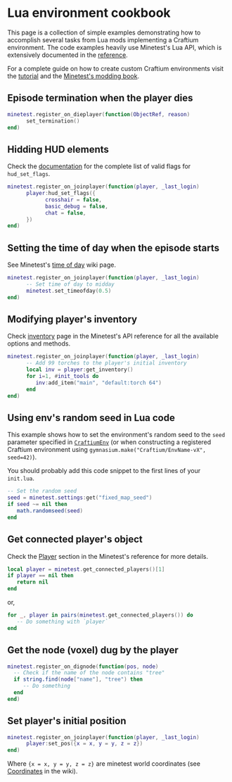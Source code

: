 # Lua environment cookbook

This page is a collection of simple examples demonstrating how to accomplish several tasks from Lua mods implementing a Craftium environment. The code examples heavily use Minetest's Lua API, which is extensively documented in the [reference](https://api.minetest.net/).

For a complete guide on how to create custom Craftium environments visit the [tutorial](./creating-envs.md) and the [Minetest's modding book](https://rubenwardy.com/minetest_modding_book/en/basics/getting_started.html).

## Episode termination when the player dies

```lua
minetest.register_on_dieplayer(function(ObjectRef, reason)
      set_termination()
end)
```

## Hidding HUD elements

Check the [documentation](https://api.minetest.net/class-reference/#player-only-no-op-for-other-objects) for the complete list of valid flags for `hud_set_flags`.

```lua
minetest.register_on_joinplayer(function(player, _last_login)
      player:hud_set_flags({
            crosshair = false,
            basic_debug = false,
            chat = false,
      })
end)
```

## Setting the time of day when the episode starts

See Minetest's [time of day](https://wiki.minetest.net/Time_of_day) wiki page.

```lua
minetest.register_on_joinplayer(function(player, _last_login)
      -- Set time of day to midday
      minetest.set_timeofday(0.5)
end)
```

## Modifying player's inventory

Check [inventory](https://api.minetest.net/inventory/) page in the Minetest's API reference for all the available options and methods.

```lua
minetest.register_on_joinplayer(function(player, _last_login)
      -- Add 99 torches to the player's initial inventory
      local inv = player:get_inventory()
      for i=1, #init_tools do
         inv:add_item("main", "default:torch 64")
      end
end)
```

## Using env's random seed in Lua code

This example shows how to set the environment's random seed to the `seed` parameter specified in [`CraftiumEnv`](./reference.md) (or when constructing a registered Craftium environment using `gymnasium.make("Craftium/EnvName-vX", seed=42)`).

You should probably add this code snippet to the first lines of your `init.lua`.

```lua
-- Set the random seed
seed = minetest.settings:get("fixed_map_seed")
if seed ~= nil then
   math.randomseed(seed)
end
```


## Get connected player's object

Check the [Player](https://api.minetest.net/class-reference/#player-only-no-op-for-other-objects) section in the Minetest's reference for more details.

```lua
local player = minetest.get_connected_players()[1]
if player == nil then
   return nil
end
```

or,

```lua
for _, player in pairs(minetest.get_connected_players()) do
   -- Do something with `player`
end
```

## Get the node (voxel) dug by the player

```lua
minetest.register_on_dignode(function(pos, node)
  -- Check if the name of the node contains "tree"
  if string.find(node["name"], "tree") then
     -- Do something
  end
end)
```

## Set player's initial position

```lua
minetest.register_on_joinplayer(function(player, _last_login)
      player:set_pos({x = x, y = y, z = z})
end)
```

Where `{x = x, y = y, z = z}` are minetest world coordinates (see [Coordinates](https://wiki.minetest.net/Coordinates) in the wiki).
